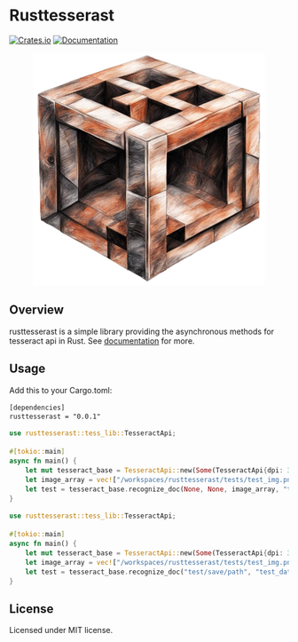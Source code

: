 # Rusttesserast
[![Crates.io](https://img.shields.io/crates/v/rusttesserast.svg)](https://crates.io/crates/rusttesserast)
[![Documentation](https://docs.rs/rusttesserast/badge.svg)](https://docs.rs/rusttesserast)

<p align="center">
  <img src="logo.png" alt="logo"/>
</p>

## Overview
rusttesserast is a simple library providing the asynchronous methods for tesseract api in Rust.
See [documentation](https://docs.rs/rusttesserast) for more.
## Usage
Add this to your Cargo.toml:
```
[dependencies]
rusttesserast = "0.0.1"
```
```rust
use rusttesserast::tess_lib::TesseractApi;

#[tokio::main]
async fn main() {
    let mut tesseract_base = TesseractApi::new(Some(TesseractApi{dpi: 3, psm:3, ..Default::default()}), Some(String::from("/usr/local/share/tessdata").as_str()), Some(String::from("eng").as_str())).unwrap();
    let image_array = vec!["/workspaces/rusttesserast/tests/test_img.png", "/workspaces/rusttesserast/tests/test_img.png"];
    let test = tesseract_base.recognize_doc(None, None, image_array, "txt").await;
}
```
```rust
use rusttesserast::tess_lib::TesseractApi;

#[tokio::main]
async fn main() {
    let mut tesseract_base = TesseractApi::new(Some(TesseractApi{dpi: 3, psm:3, ..Default::default()}), Some(String::from("/usr/local/share/tessdata").as_str()), Some(String::from("eng").as_str())).unwrap();
    let image_array = vec!["/workspaces/rusttesserast/tests/test_img.png", "/workspaces/rusttesserast/tests/test_img.png"];
    let test = tesseract_base.recognize_doc("test/save/path", "test_data_file.txt", image_array, "tsv").await;
}
```
## License
Licensed under MIT license.

